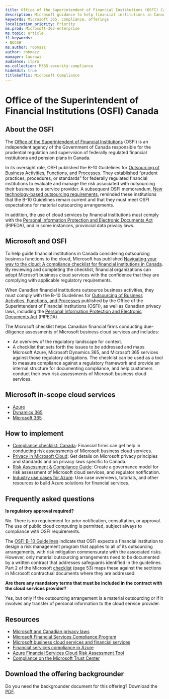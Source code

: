 ```yaml
---
title: Office of the Superintendent of Financial Institutions (OSFI) Canada
description: Microsoft guidance to help financial institutions in Canada with cloud adoption.
keywords: Microsoft 365, compliance, offerings
localization_priority: Priority
ms.prod: Microsoft-365-enterprise
ms.topic: article
f1.keywords:
- NOCSH
ms.author: robmazz
author: robmazz
manager: laurawi
audience: itpro
ms.collection: M365-security-compliance
hideEdit: true
titleSuffix: Microsoft Compliance
---
```


# Office of the Superintendent of Financial Institutions (OSFI) Canada

## About the OSFI

The [Office of the Superintendent of Financial Institutions](https://www.osfi-bsif.gc.ca/Eng/Pages/default.aspx) (OSFI) is an independent agency of the Government of Canada responsible for the prudential regulation and supervision of federally regulated financial institutions and pension plans in Canada.

In its oversight role, OSFI published the B-10 Guidelines for [Outsourcing of Business Activities, Functions, and Processes](https://www.osfi-bsif.gc.ca/Eng/fi-if/rg-ro/gdn-ort/gl-ld/Pages/b10.aspx). They established “prudent practices, procedures, or standards” for federally regulated financial institutions to evaluate and manage the risk associated with outsourcing their business to a service provider. A subsequent OSFI memorandum, [New technology-based outsourcing requirements](https://www.osfi-bsif.gc.ca/Eng/fi-if/rg-ro/gdn-ort/gl-ld/Pages/cldcmp.aspx), reminded these institutions that the B-10 Guidelines remain current and that they must meet OSFI expectations for material outsourcing arrangements.

In addition, the use of cloud services by financial institutions must comply with the [Personal Information Protection and Electronic Documents Act](https://www.priv.gc.ca/en/privacy-topics/privacy-laws-in-canada/the-personal-information-protection-and-electronic-documents-act-pipeda/) (PIPEDA), and in some instances, provincial data privacy laws.

## Microsoft and OSFI

To help guide financial institutions in Canada considering outsourcing business functions to the cloud, Microsoft has published [Navigating your way to the cloud: A compliance checklist for financial institutions in Canada](https://aka.ms/Azure-Canada-Compliance). By reviewing and completing the checklist, financial organizations can adopt Microsoft business cloud services with the confidence that they are complying with applicable regulatory requirements.

When Canadian financial institutions outsource business activities, they must comply with the B-10 Guidelines for [Outsourcing of Business Activities, Functions, and Processes](https://www.osfi-bsif.gc.ca/Eng/fi-if/rg-ro/gdn-ort/gl-ld/Pages/b10.aspx) published by the Office of the Superintendent of Financial Institutions (OSFI), as well as Canadian privacy laws, including the [Personal Information Protection and Electronic Documents Act](https://www.priv.gc.ca/en/privacy-topics/privacy-laws-in-canada/the-personal-information-protection-and-electronic-documents-act-pipeda/) (PIPEDA).

The Microsoft checklist helps Canadian financial firms conducting due-diligence assessments of Microsoft business cloud services and includes:

- An overview of the regulatory landscape for context.
- A checklist that sets forth the issues to be addressed and maps Microsoft Azure, Microsoft Dynamics 365, and Microsoft 365 services against those regulatory obligations. The checklist can be used as a tool to measure compliance against a regulatory framework and provide an internal structure for documenting compliance, and help customers conduct their own risk assessments of Microsoft business cloud services.

## Microsoft in-scope cloud services

- [Azure](https://aka.ms/AzureCompliance)
- [Dynamics 365](https://aka.ms/d365-compliance-list)
- [Microsoft 365](https://aka.ms/o365-compliance-framework)

## How to implement

- [Compliance checklist: Canada](https://aka.ms/Azure-Canada-Compliance): Financial firms can get help in conducting risk assessments of Microsoft business cloud services.
- [Privacy in Microsoft Cloud](https://aka.ms/MCSPrivacy): Get details on Microsoft privacy principles and standards and on privacy laws specific to Canada.
- [Risk Assessment & Compliance Guide](https://aka.ms/RiskGovernanceGuide): Create a governance model for risk assessment of Microsoft cloud services, and regulator notification.
- [Industry use cases for Azure](https://docs.microsoft.com/azure/industry/financial/): Use case overviews, tutorials, and other resources to build Azure solutions for financial services.

## Frequently asked questions

**Is regulatory approval required?**

No. There is no requirement for prior notification, consultation, or approval. The use of public cloud computing is permitted, subject always to compliance with OSFI requirements.

The [OSFI B-10 Guidelines](https://www.osfi-bsif.gc.ca/Eng/fi-if/rg-ro/gdn-ort/gl-ld/Pages/b10.aspx) indicate that OSFI expects a financial institution to design a risk management program that applies to all of its outsourcing arrangements, with risk mitigation commensurate with the associated risks. However, only material outsourcing arrangements need to be documented by a written contract that addresses safeguards identified in the guidelines. Part 2 of the Microsoft [checklist](https://aka.ms/Azure-Canada-Compliance) (page 53) maps these against the sections in Microsoft contractual documents where they are addressed.

**Are there any mandatory terms that must be included in the contract with the cloud services provider?**

Yes, but only if the outsourcing arrangement is a material outsourcing or if it involves any transfer of personal information to the cloud service provider.

## Resources

- [Microsoft and Canadian privacy laws](https://aka.ms/CanadianPrivacyLaws-Compliance)
- [Microsoft Financial Services Compliance Program](https://aka.ms/FSCP-Print)
- [Microsoft business cloud services and financial services](https://www.microsoft.com/trustcenter/cloudservices/financialservices)
- [Financial services compliance in Azure](https://azure.microsoft.com/resources/videos/azurecon-2015-financial-services-compliance-in-azure/)
- [Azure Financial Services Cloud Risk Assessment Tool](https://aka.ms/FFIEC-CSDT)
- [Compliance on the Microsoft Trust Center](https://www.microsoft.com/trust-center/compliance/compliance-overview)

## Download the offering backgrounder

Do you need the backgrounder document for this offering? Download the [PDF](https://download.microsoft.com/download/6/9/9/699E9434-6376-4F2A-A666-1F10D715B898/OFSI-Compliance.pdf).
